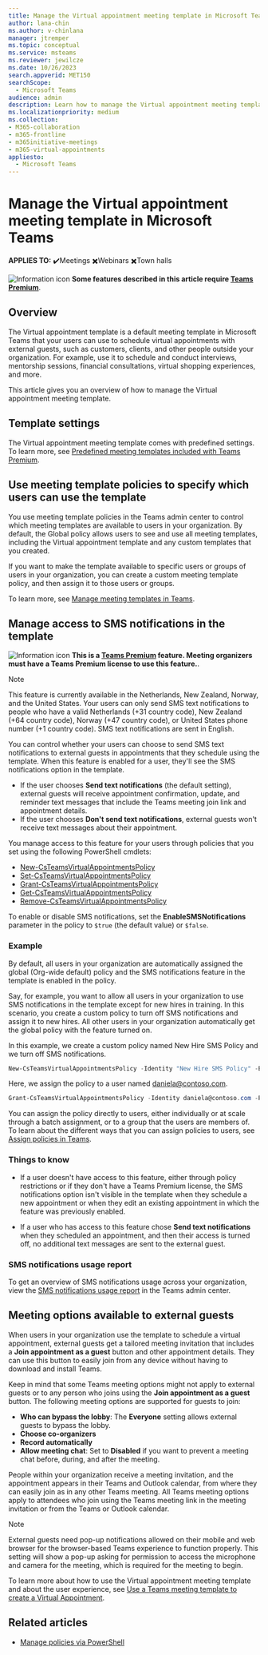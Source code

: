 ```yaml
---
title: Manage the Virtual appointment meeting template in Microsoft Teams
author: lana-chin
ms.author: v-chinlana
manager: jtremper
ms.topic: conceptual
ms.service: msteams
ms.reviewer: jewilcze
ms.date: 10/26/2023
search.appverid: MET150
searchScope:
  - Microsoft Teams
audience: admin
description: Learn how to manage the Virtual appointment meeting template for Teams to provide a default meeting configuration for your organization.
ms.localizationpriority: medium
ms.collection: 
- M365-collaboration
- m365-frontline
- m365initiative-meetings
- m365-virtual-appointments 
appliesto: 
  - Microsoft Teams
---
```


# Manage the Virtual appointment meeting template in Microsoft Teams

**APPLIES TO:** ✔️Meetings ✖️Webinars ✖️Town halls

![Information icon](media/info.png) **Some features described in this article require [Teams Premium](teams-add-on-licensing/licensing-enhance-teams.md)**.

## Overview

The Virtual appointment template is a default meeting template in Microsoft Teams that your users can use to schedule virtual appointments with external guests, such as customers, clients, and other people outside your organization. For example, use it to schedule and conduct interviews, mentorship sessions, financial consultations, virtual shopping experiences, and more.

This article gives you an overview of how to manage the Virtual appointment meeting template.

## Template settings

The Virtual appointment meeting template comes with predefined settings. To learn more, see [Predefined meeting templates included with Teams Premium](predefined-meeting-template-reference.md).

## Use meeting template policies to specify which users can use the template

You use meeting template policies in the Teams admin center to control which meeting templates are available to users in your organization. By default, the Global policy allows users to see and use all meeting templates, including the Virtual appointment template and any custom templates that you created.

If you want to make the template available to specific users or groups of users in your organization, you can create a custom meeting template policy, and then assign it to those users or groups.

To learn more, see [Manage meeting templates in Teams](manage-meeting-templates.md).

## Manage access to SMS notifications in the template

![Information icon](media/info.png) **This is a [Teams Premium](teams-add-on-licensing/licensing-enhance-teams.md) feature. Meeting organizers must have a Teams Premium license to use this feature.**.

> [!NOTE]
> This feature is currently available in the Netherlands, New Zealand, Norway, and the United States. Your users can only send SMS text notifications to people who have a valid Netherlands (+31 country code), New Zealand (+64 country code), Norway (+47 country code), or United States phone number (+1 country code). SMS text notifications are sent in English.

You can control whether your users can choose to send SMS text notifications to external guests in appointments that they schedule using the template. When this feature is enabled for a user, they'll see  the SMS notifications option in the template.

- If the user chooses **Send text notifications** (the default setting), external guests will receive appointment confirmation, update, and reminder text messages that include the Teams meeting join link and appointment details.
- If the user chooses **Don't send text notifications**, external guests won't receive text messages about their appointment.

You manage access to this feature for your users through policies that you set using the following PowerShell cmdlets:

- [New-CsTeamsVirtualAppointmentsPolicy](/powershell/module/teams/new-csteamsvirtualappointmentspolicy)
- [Set-CsTeamsVirtualAppointmentsPolicy](/powershell/module/teams/set-csteamsvirtualappointmentspolicy)
- [Grant-CsTeamsVirtualAppointmentsPolicy](/powershell/module/teams/grant-csteamsvirtualappointmentspolicy)
- [Get-CsTeamsVirtualAppointmentsPolicy](/powershell/module/teams/get-csteamsvirtualappointmentspolicy)
- [Remove-CsTeamsVirtualAppointmentsPolicy](/powershell/module/teams/remove-csteamsvirtualappointmentspolicy)

To enable or disable SMS notifications, set the **EnableSMSNotifications** parameter in the policy to `$true` (the default value) or `$false`.

### Example

By default, all users in your organization are automatically assigned the global (Org-wide default) policy and the SMS notifications feature in the template is enabled in the policy.

Say, for example, you want to allow all users in your organization to use SMS notifications in the template except for new hires in training. In this scenario, you create a custom policy to turn off SMS notifications and assign it to new hires. All other users in your organization automatically get the global policy with the feature turned on.

In this example, we create a custom policy named New Hire SMS Policy and we turn off SMS notifications.

```PowerShell
New-CsTeamsVirtualAppointmentsPolicy -Identity "New Hire SMS Policy" -EnableSMSNotifications $false
```

Here, we assign the policy to a user named daniela@contoso.com.

```PowerShell
Grant-CsTeamsVirtualAppointmentsPolicy -Identity daniela@contoso.com -PolicyName "New Hire SMS Policy"
```

You can assign the policy directly to users, either individually or at scale through a batch assignment, or to a group that the users are members of. To learn about the different ways that you can assign policies to users, see [Assign policies in Teams](policy-assignment-overview.md).

### Things to know

- If a user doesn't have access to this feature, either through policy restrictions or if they don't have a Teams Premium license, the SMS notifications option isn't visible in the template when they schedule a new appointment or when they edit an existing appointment in which the feature was previously enabled.

- If a user who has access to this feature chose **Send text notifications** when they scheduled an appointment, and then their access is turned off, no additional text messages are sent to the external guest.

### SMS notifications usage report

To get an overview of SMS notifications usage across your organization, view the [SMS notifications usage report](/microsoft-365/frontline/sms-notifications-usage-report) in the Teams admin center.

## Meeting options available to external guests

When users in your organization use the template to schedule a virtual appointment, external guests get a tailored meeting invitation that includes a **Join appointment as a guest** button and other appointment details. They can use this button to easily join from any device without having to download and install Teams.

Keep in mind that some Teams meeting options might not apply to external guests or to any person who joins using the **Join appointment as a guest** button. The following meeting options are supported for guests to join:

- **Who can bypass the lobby**: The **Everyone** setting allows external guests to bypass the lobby.
- **Choose co-organizers**
- **Record automatically**
- **Allow meeting chat**: Set to **Disabled** if you want to prevent a meeting chat before, during, and after the meeting.

People within your organization receive a meeting invitation, and the appointment appears in their Teams and Outlook calendar, from where they can easily join as in any other Teams meeting. All Teams meeting options apply to attendees who join using the Teams meeting link in the meeting invitation or from the Teams or Outlook calendar.

> [!NOTE]
>External guests need pop-up notifications allowed on their mobile and web browser for the browser-based Teams experience to function properly. This setting will show a pop-up asking for permission to access the microphone and camera for the meeting, which is required for the meeting to begin.

To learn more about how to use the Virtual appointment meeting template and about the user experience, see [Use a Teams meeting template to create a Virtual Appointment](https://support.microsoft.com/office/6a9e8cbb-c0ed-4598-851e-3b1750a4a747).

## Related articles

- [Manage policies via PowerShell](teams-powershell-managing-teams.md#manage-policies-via-powershell)
